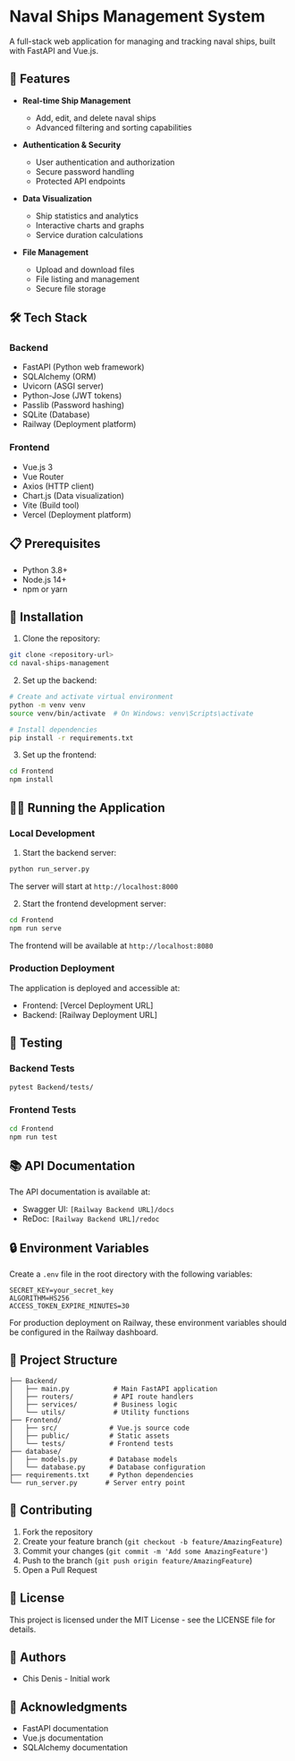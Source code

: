 # Naval Ships Management System

A full-stack web application for managing and tracking naval ships, built with FastAPI and Vue.js.

## 🚀 Features

- **Real-time Ship Management**
  - Add, edit, and delete naval ships
  - Advanced filtering and sorting capabilities

- **Authentication & Security**
  - User authentication and authorization
  - Secure password handling
  - Protected API endpoints

- **Data Visualization**
  - Ship statistics and analytics
  - Interactive charts and graphs
  - Service duration calculations

- **File Management**
  - Upload and download files
  - File listing and management
  - Secure file storage

## 🛠️ Tech Stack

### Backend
- FastAPI (Python web framework)
- SQLAlchemy (ORM)
- Uvicorn (ASGI server)
- Python-Jose (JWT tokens)
- Passlib (Password hashing)
- SQLite (Database)
- Railway (Deployment platform)

### Frontend
- Vue.js 3
- Vue Router
- Axios (HTTP client)
- Chart.js (Data visualization)
- Vite (Build tool)
- Vercel (Deployment platform)

## 📋 Prerequisites

- Python 3.8+
- Node.js 14+
- npm or yarn

## 🚀 Installation

1. Clone the repository:
```bash
git clone <repository-url>
cd naval-ships-management
```

2. Set up the backend:
```bash
# Create and activate virtual environment
python -m venv venv
source venv/bin/activate  # On Windows: venv\Scripts\activate

# Install dependencies
pip install -r requirements.txt
```

3. Set up the frontend:
```bash
cd Frontend
npm install
```

## 🏃‍♂️ Running the Application

### Local Development

1. Start the backend server:
```bash
python run_server.py
```
The server will start at `http://localhost:8000`

2. Start the frontend development server:
```bash
cd Frontend
npm run serve
```
The frontend will be available at `http://localhost:8080`

### Production Deployment

The application is deployed and accessible at:
- Frontend: [Vercel Deployment URL]
- Backend: [Railway Deployment URL]

## 🧪 Testing

### Backend Tests
```bash
pytest Backend/tests/
```

### Frontend Tests
```bash
cd Frontend
npm run test
```

## 📚 API Documentation

The API documentation is available at:
- Swagger UI: `[Railway Backend URL]/docs`
- ReDoc: `[Railway Backend URL]/redoc`

## 🔒 Environment Variables

Create a `.env` file in the root directory with the following variables:
```
SECRET_KEY=your_secret_key
ALGORITHM=HS256
ACCESS_TOKEN_EXPIRE_MINUTES=30
```

For production deployment on Railway, these environment variables should be configured in the Railway dashboard.

## 📝 Project Structure

```
├── Backend/
│   ├── main.py           # Main FastAPI application
│   ├── routers/          # API route handlers
│   ├── services/         # Business logic
│   └── utils/            # Utility functions
├── Frontend/
│   ├── src/             # Vue.js source code
│   ├── public/          # Static assets
│   └── tests/           # Frontend tests
├── database/
│   ├── models.py        # Database models
│   └── database.py      # Database configuration
├── requirements.txt     # Python dependencies
└── run_server.py       # Server entry point
```

## 🤝 Contributing

1. Fork the repository
2. Create your feature branch (`git checkout -b feature/AmazingFeature`)
3. Commit your changes (`git commit -m 'Add some AmazingFeature'`)
4. Push to the branch (`git push origin feature/AmazingFeature`)
5. Open a Pull Request

## 📄 License

This project is licensed under the MIT License - see the LICENSE file for details.

## 👥 Authors

- Chis Denis - Initial work

## 🙏 Acknowledgments

- FastAPI documentation
- Vue.js documentation
- SQLAlchemy documentation 